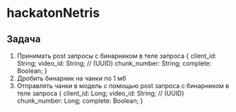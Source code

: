 # hackatonNetris

## Задача
1. Принимать post запросы c бинарником в теле запроса
   {
   client_id: String;
   video_id: String; // (UUID)
   chunk_number: String;
   complete: Boolean;
   }
2. Дробить бинарник на чанки по 1 мб
3. Отправлять чанки в модель с помощью post запроса c бинарником в теле запроса
   {
   client_id: Long;
   video_id: String; // (UUID)
   chunk_number: Long;
   complete: Boolean;
   }